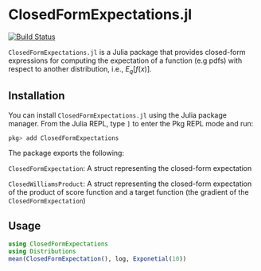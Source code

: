 # ClosedFormExpectations.jl

[![Build Status](https://github.com/biaslab/ClosedFormExpectations.jl/actions/workflows/CI.yml/badge.svg?branch=main)](https://github.com/biaslab/ClosedFormExpectations.jl/actions/workflows/CI.yml?query=branch%3Amain)

`ClosedFormExpectations.jl` is a Julia package that provides closed-form expressions for computing the expectation of a function (e.g pdfs) with respect to another distribution, i.e., $E_q[f(x)].$

## Installation

You can install `ClosedFormExpectations.jl` using the Julia package manager. From the Julia REPL, type `]` to enter the Pkg REPL mode and run:

```julia
pkg> add ClosedFormExpectations
```

The package exports the following:

`ClosedFormExpectation`: A struct representing the closed-form expectation

`ClosedWilliamsProduct`: A struct representing the closed-form expectation of the product of score function and a target function (the gradient of the `ClosedFormExpectation`)

## Usage

```julia
using ClosedFormExpectations
using Distributions
mean(ClosedFormExpectation(), log, Exponetial(10))
```

